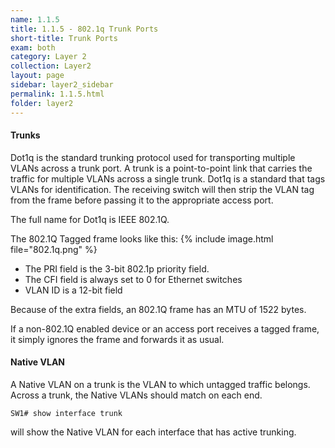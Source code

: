 ```yaml
---
name: 1.1.5
title: 1.1.5 - 802.1q Trunk Ports
short-title: Trunk Ports
exam: both
category: Layer 2
collection: Layer2
layout: page
sidebar: layer2_sidebar
permalink: 1.1.5.html
folder: layer2
---
```

#### Trunks
Dot1q is the standard trunking protocol used for transporting multiple VLANs across a trunk port. A trunk is a point-to-point link that carries the traffic for multiple VLANs across a single trunk. Dot1q is a standard that tags VLANs for identification. The receiving switch will then strip the VLAN tag from the frame before passing it to the appropriate access port.

The full name for Dot1q is IEEE 802.1Q.

The 802.1Q Tagged frame looks like this:
{% include image.html file="802.1q.png" %}

- The PRI field is the 3-bit 802.1p priority field.
- The CFI field is always set to 0 for Ethernet switches
- VLAN ID is a 12-bit field

Because of the extra fields, an 802.1Q frame has an MTU of 1522 bytes.

If a non-802.1Q enabled device or an access port receives a tagged frame, it simply ignores the frame and forwards it as usual.

#### Native VLAN
A Native VLAN on a trunk is the VLAN to which untagged traffic belongs. Across a trunk, the Native VLANs should match on each end.
```
SW1# show interface trunk
```
will show the Native VLAN for each interface that has active trunking.
